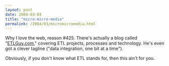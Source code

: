 ```yaml
---
layout: post
date: 2004-03-03
title: "micro-micro-media"
permalink: /2004/03/micromicromedia.html
---
```


Why I love the web, reason #425. There's actually a blog called "[ETLGuy.com](http://www.etlguy.com/)," covering ETL projects, processes and technology. He's even got a clever tagline ("data integration, one bit at a time").

Obviously, if you don't know what ETL stands for, then this ain't for you.

